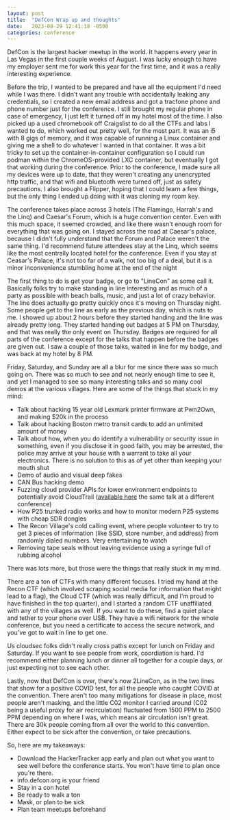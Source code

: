 ```yaml
---
layout: post
title:  "DefCon Wrap up and thoughts"
date:   2023-08-29 12:41:18 -0500
categories: conference
---
```


DefCon is the largest hacker meetup in the world. It happens every year in Las Vegas in the first couple weeks of August. I was lucky enough to have my employer sent me for work this year for the first time, and it was a really interesting experience.

Before the trip, I wanted to be prepared and have all the equipment I'd need while I was there. I didn't want any trouble with accidentally leaking any credentials, so I created a new email address and got a tracfone phone and phone number just for the conference. I still brought my regular phone in case of emergency, I just left it turned off in my hotel most of the time. I also picked up a used chromebook off Craigslist to do all the CTFs and labs I wanted to do, which worked out pretty well, for the most part. It was an i5 with 8 gigs of memory, and it was capable of running a Linux container and giving me a shell to do whatever I wanted in that container. It was a bit tricky to set up the container-in-container configuration so I could run podman within the ChromeOS-provided LXC container, but eventually I got that working during the conference. Prior to the conference, I made sure all my devices were up to date, that they weren't creating any unencrypted http traffic, and that wifi and bluetooth were turned off, just as safety precautions. I also brought a Flipper, hoping that I could learn a few things, but the only thing I ended up doing with it was cloning my room key.

The conference takes place across 3 hotels (The Flamingo, Harrah's and the Linq) and Caesar's Forum, which is a huge convention center. Even with this much space, it seemed crowded, and like there wasn't enough room for everything that was going on. I stayed across the road at Caesar's palace, because I didn't fully understand that the Forum and Palace weren't the same thing. I'd recommend future attendees stay at the Linq, which seems like the most centrally located hotel for the conference. Even if you stay at Ceasar's Palace, it's not too far of a walk, not too big of a deal, but it is a minor inconvenience stumbling home at the end of the night

The first thing to do is get your badge, or go to "LineCon" as some call it. Basically folks try to make standing in line interesting and as much of a party as possible with beach balls, music, and just a lot of crazy behavior. The line does actually go pretty quickly once it's moving on Thursday night. Some people get to the line as early as the previous day, which is nuts to me. I showed up about 2 hours before they started handing and the line was already pretty long. They started handing out badges at 5 PM on Thursday, and that was really the only event on Thursday. Badges are required for all parts of the conference except for the talks that happen before the badges are given out. I saw a couple of those talks, waited in line for my badge, and was back at my hotel by 8 PM.

Friday, Saturday, and Sunday are all a blur for me since there was so much going on. There was so much to see and not nearly enough time to see it, and yet I managed to see so many interesting talks and so many cool demos at the various villages. Here are some of the things that stuck in my mind:

- Talk about hacking 15 year old Lexmark printer firmware at Pwn2Own, and making $20k in the process
- Talk about hacking Boston metro transit cards to add an unlimited amount of money
- Talk about how, when you do identify a vulnerability or security issue in something, even if you disclose it in good faith, you may be arrested, the police may arrive at your house with a warrant to take all your electronics. There is no solution to this as of yet other than keeping your mouth shut
- Demo of audio and visual deep fakes
- CAN Bus hacking demo
- Fuzzing cloud provider APIs for lower environment endpoints to potentially avoid CloudTrail ([available here](https://youtu.be/61C_lEQ5qNM) the same talk at a different conference)
- How P25 trunked radio works and how to monitor modern P25 systems with cheap SDR dongles
- The Recon Village's cold calling event, where people volunteer to try to get 3 pieces of information (like SSID, store number, and address) from randomly dialed numbers. Very entertaining to watch
- Removing tape seals without leaving evidence using a syringe full of rubbing alcohol

There was lots more, but those were the things that really stuck in my mind.

There are a ton of CTFs with many different focuses. I tried my hand at the Recon CTF (which involved scraping social media for information that might lead to a flag), the Cloud CTF (which was really difficult, and I'm proud to have finished in the top quarter), and I started a random CTF unaffiliated with any of the villages as well. If you want to do these, find a quiet place and tether to your phone over USB. They have a wifi network for the whole conference, but you need a certificate to access the secure network, and you've got to wait in line to get one.

Us cloudsec folks didn't really cross paths except for lunch on Friday and Saturday. If you want to see people from work, coordiation is hard. I'd recommend either planning lunch or dinner all together for a couple days, or just expecting not to see each other.

Lastly, now that DefCon is over, there's now 2LineCon, as in the two lines that show for a positive COVID test, for all the people who caught COVID at the convention. There aren't too many mitigations for disease in place, most people aren't masking, and the little C02 monitor I carried around (C02 being a useful proxy for air recirculation) fluctuated from 1500 PPM to 2500 PPM depending on where I was, which means air circulation isn't great. There are 30k people coming from all over the world to this convention. Either expect to be sick after the convention, or take precautions.

So, here are my takeaways:

- Download the HackerTracker app early and plan out what you want to see well before the conference starts. You won't have time to plan once you're there.
- info.defcon.org is your friend
- Stay in a con hotel
- Be ready to walk a ton
- Mask, or plan to be sick
- Plan team meetups beforehand

